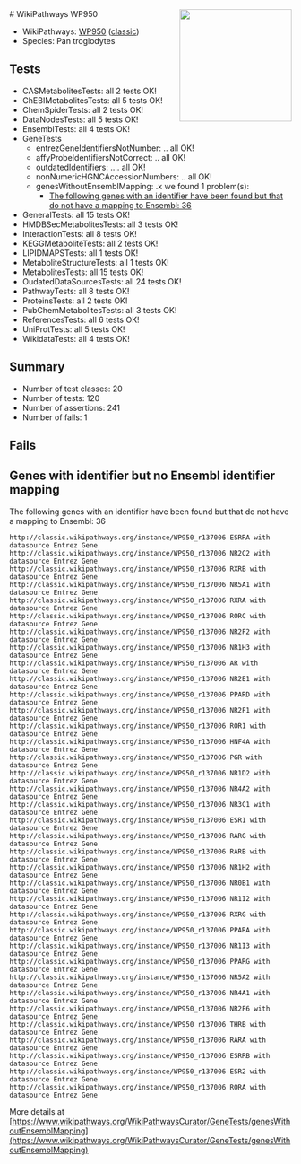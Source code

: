 <img style="float: right; width: 200px" src="https://upload.wikimedia.org/wikipedia/commons/thumb/8/83/Wplogo_with_text_500.png/640px-Wplogo_with_text_500.png" />
# WikiPathways WP950

* WikiPathways: [WP950](https://wikipathways.org/pathways/WP950) ([classic](https://classic.wikipathways.org/instance/WP950))
* Species: Pan troglodytes
## Tests
* CASMetabolitesTests: all 2 tests OK!
* ChEBIMetabolitesTests: all 5 tests OK!
* ChemSpiderTests: all 2 tests OK!
* DataNodesTests: all 5 tests OK!
* EnsemblTests: all 4 tests OK!
* GeneTests
    * entrezGeneIdentifiersNotNumber: .. all OK!
    * affyProbeIdentifiersNotCorrect: .. all OK!
    * outdatedIdentifiers: .... all OK!
    * nonNumericHGNCAccessionNumbers: .. all OK!
    * genesWithoutEnsemblMapping: .x we found 1 problem(s):
        * [The following genes with an identifier have been found but that do not have a mapping to Ensembl: 36](#c4e54351)
* GeneralTests: all 15 tests OK!
* HMDBSecMetabolitesTests: all 3 tests OK!
* InteractionTests: all 8 tests OK!
* KEGGMetaboliteTests: all 2 tests OK!
* LIPIDMAPSTests: all 1 tests OK!
* MetaboliteStructureTests: all 1 tests OK!
* MetabolitesTests: all 15 tests OK!
* OudatedDataSourcesTests: all 24 tests OK!
* PathwayTests: all 8 tests OK!
* ProteinsTests: all 2 tests OK!
* PubChemMetabolitesTests: all 3 tests OK!
* ReferencesTests: all 6 tests OK!
* UniProtTests: all 5 tests OK!
* WikidataTests: all 4 tests OK!


## Summary

* Number of test classes: 20
* Number of tests: 120
* Number of assertions: 241
* Number of fails: 1

## Fails

<a name="c4e54351" />

## Genes with identifier but no Ensembl identifier mapping

The following genes with an identifier have been found but that do not have a mapping to Ensembl: 36
```
http://classic.wikipathways.org/instance/WP950_r137006 ESRRA with datasource Entrez Gene
http://classic.wikipathways.org/instance/WP950_r137006 NR2C2 with datasource Entrez Gene
http://classic.wikipathways.org/instance/WP950_r137006 RXRB with datasource Entrez Gene
http://classic.wikipathways.org/instance/WP950_r137006 NR5A1 with datasource Entrez Gene
http://classic.wikipathways.org/instance/WP950_r137006 RXRA with datasource Entrez Gene
http://classic.wikipathways.org/instance/WP950_r137006 RORC with datasource Entrez Gene
http://classic.wikipathways.org/instance/WP950_r137006 NR2F2 with datasource Entrez Gene
http://classic.wikipathways.org/instance/WP950_r137006 NR1H3 with datasource Entrez Gene
http://classic.wikipathways.org/instance/WP950_r137006 AR with datasource Entrez Gene
http://classic.wikipathways.org/instance/WP950_r137006 NR2E1 with datasource Entrez Gene
http://classic.wikipathways.org/instance/WP950_r137006 PPARD with datasource Entrez Gene
http://classic.wikipathways.org/instance/WP950_r137006 NR2F1 with datasource Entrez Gene
http://classic.wikipathways.org/instance/WP950_r137006 ROR1 with datasource Entrez Gene
http://classic.wikipathways.org/instance/WP950_r137006 HNF4A with datasource Entrez Gene
http://classic.wikipathways.org/instance/WP950_r137006 PGR with datasource Entrez Gene
http://classic.wikipathways.org/instance/WP950_r137006 NR1D2 with datasource Entrez Gene
http://classic.wikipathways.org/instance/WP950_r137006 NR4A2 with datasource Entrez Gene
http://classic.wikipathways.org/instance/WP950_r137006 NR3C1 with datasource Entrez Gene
http://classic.wikipathways.org/instance/WP950_r137006 ESR1 with datasource Entrez Gene
http://classic.wikipathways.org/instance/WP950_r137006 RARG with datasource Entrez Gene
http://classic.wikipathways.org/instance/WP950_r137006 RARB with datasource Entrez Gene
http://classic.wikipathways.org/instance/WP950_r137006 NR1H2 with datasource Entrez Gene
http://classic.wikipathways.org/instance/WP950_r137006 NR0B1 with datasource Entrez Gene
http://classic.wikipathways.org/instance/WP950_r137006 NR1I2 with datasource Entrez Gene
http://classic.wikipathways.org/instance/WP950_r137006 RXRG with datasource Entrez Gene
http://classic.wikipathways.org/instance/WP950_r137006 PPARA with datasource Entrez Gene
http://classic.wikipathways.org/instance/WP950_r137006 NR1I3 with datasource Entrez Gene
http://classic.wikipathways.org/instance/WP950_r137006 PPARG with datasource Entrez Gene
http://classic.wikipathways.org/instance/WP950_r137006 NR5A2 with datasource Entrez Gene
http://classic.wikipathways.org/instance/WP950_r137006 NR4A1 with datasource Entrez Gene
http://classic.wikipathways.org/instance/WP950_r137006 NR2F6 with datasource Entrez Gene
http://classic.wikipathways.org/instance/WP950_r137006 THRB with datasource Entrez Gene
http://classic.wikipathways.org/instance/WP950_r137006 RARA with datasource Entrez Gene
http://classic.wikipathways.org/instance/WP950_r137006 ESRRB with datasource Entrez Gene
http://classic.wikipathways.org/instance/WP950_r137006 ESR2 with datasource Entrez Gene
http://classic.wikipathways.org/instance/WP950_r137006 RORA with datasource Entrez Gene
```

More details at [https://www.wikipathways.org/WikiPathwaysCurator/GeneTests/genesWithoutEnsemblMapping](https://www.wikipathways.org/WikiPathwaysCurator/GeneTests/genesWithoutEnsemblMapping)

